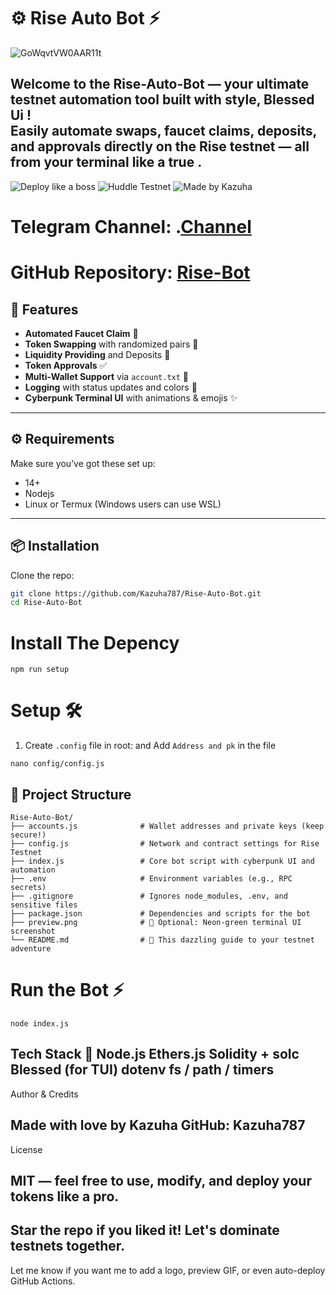 # ⚙️ Rise Auto Bot ⚡

![GoWqvtVW0AAR11t](https://github.com/user-attachments/assets/89c9a98f-cf8b-4db1-87f6-bdb730f50db5)

Welcome to the **Rise-Auto-Bot** — your ultimate **testnet automation tool** built with style, Blessed Ui !  
Easily automate swaps, faucet claims, deposits, and approvals directly on the **Rise testnet** — all from your terminal like a true .  
---
![Deploy like a boss](https://img.shields.io/badge/Built%20With-Node.js-green)
![Huddle Testnet](https://img.shields.io/badge/Network-Huddle-blue)
![Made by Kazuha](https://img.shields.io/badge/Made%20By-Kazuha-ff69b4)


# Telegram Channel: .[Channel](https://t.me/Offical_Im_kazuha)
# GitHub Repository: [Rise-Bot](https://github.com/Kazuha787/Rise-Auto-Bot.git)

## 🚀 Features

- **Automated Faucet Claim** 🚰  
- **Token Swapping** with randomized pairs 🔄  
- **Liquidity Providing** and Deposits 💸  
- **Token Approvals** ✅  
- **Multi-Wallet Support** via `account.txt` 📁  
- **Logging** with status updates and colors 📜  
- **Cyberpunk Terminal UI** with animations & emojis ✨

---

## ⚙️ Requirements

Make sure you’ve got these set up:

- 14+
- Nodejs
- Linux or Termux (Windows users can use WSL)

---

## 📦 Installation

Clone the repo:

```bash
git clone https://github.com/Kazuha787/Rise-Auto-Bot.git
cd Rise-Auto-Bot
```
# Install The Depency 
```
npm run setup
```
# Setup 🛠️

1. Create `.config` file in root: and Add `Address and pk` in the file 
```
nano config/config.js
```
## 📁 Project Structure

```plaintext
Rise-Auto-Bot/
├── accounts.js              # Wallet addresses and private keys (keep secure!)
├── config.js                # Network and contract settings for Rise Testnet
├── index.js                 # Core bot script with cyberpunk UI and automation
├── .env                     # Environment variables (e.g., RPC secrets)
├── .gitignore               # Ignores node_modules, .env, and sensitive files
├── package.json             # Dependencies and scripts for the bot
├── preview.png              # 📸 Optional: Neon-green terminal UI screenshot
└── README.md                # 🌟 This dazzling guide to your testnet adventure
```

# Run the Bot ⚡
```
node index.js
```
Tech Stack 🧠
Node.js
Ethers.js
Solidity + solc
Blessed (for TUI)
dotenv
fs / path / timers
---

Author & Credits

Made with love by Kazuha
GitHub: Kazuha787
---
License

MIT — feel free to use, modify, and deploy your tokens like a pro.
---
Star the repo if you liked it!
Let's dominate testnets together.
---
Let me know if you want me to add a logo, preview GIF, or even auto-deploy GitHub Actions.
